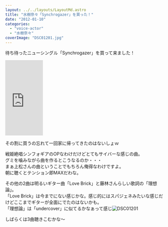 ```yaml
---
layout: ../../layouts/LayoutMd.astro
title: "水樹奈々「Synchrogazer」を買った！"
date: "2012-01-10"
categories: 
  - "voice-actor"
  - "水樹奈々"
coverImage: "DSC01201.jpg"
---
```


待ち待ったニューシングル「Synchrogazer」を買って来ました！

<iframe style="width: 120px; height: 240px;" src="http://rcm-jp.amazon.co.jp/e/cm?lt1=_blank&amp;bc1=000000&amp;IS2=1&amp;bg1=FFFFFF&amp;fc1=000000&amp;lc1=0000FF&amp;t=mizuka123-22&amp;o=9&amp;p=8&amp;l=as4&amp;m=amazon&amp;f=ifr&amp;ref=ss_til&amp;asins=B005X63CAG" frameborder="0" marginwidth="0" marginheight="0" scrolling="no" width="320" height="240"></iframe>

その割に買うの忘れて一回家に帰ってきたのはないしょｗ

戦姫絶唱シンフォギアのOPなわけだけどとてもサイバーな感じの曲。  
グミを噛みながら曲を作るとこうなるのか・・・  
まぁ上松さんの曲ということでもちろん俺得なわけですよ。  
朝に聴くとテンション即MAXだわな。

その他の2曲は明るいギター曲「Love Brick」と藤林さんらしい歌詞の「理想論」。  
「Love Brick」は今までにない感じかな。感じ的にはスパジェネみたいな感じだけどここまでギターが全面にでたのはないかも。  
「理想論」は「undercover」に似てるかなぁって感じ![](/archive/images/DSC01201.jpg "DSC01201")


しばらくは3曲聴きこむかな～
